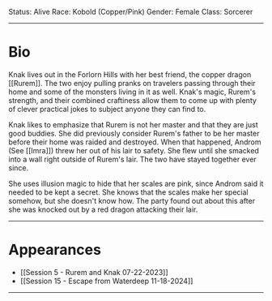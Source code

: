 Status: Alive
Race: Kobold (Copper/Pink)
Gender: Female
Class: Sorcerer

---
# Bio

Knak lives out in the Forlorn Hills with her best friend, the copper dragon [[Rurem]]. The two enjoy pulling pranks on travelers passing through their home and some of the monsters living in it as well. Knak's magic, Rurem's strength, and their combined craftiness allow them to come up with plenty of clever practical jokes to subject anyone they can find to. 

Knak likes to emphasize that Rurem is not her master and that they are just good buddies. She did previously consider Rurem's father to be her master before their home was raided and destroyed. When that happened, Androm (See [[Imra]]) threw her out of his lair to safety. She flew until she smacked into a wall right outside of Rurem's lair. The two have stayed together ever since.

She uses illusion magic to hide that her scales are pink, since Androm said it needed to be kept a secret. She knows that the scales make her special somehow, but she doesn't know how. The party found out about this after she was knocked out by a red dragon attacking their lair.

---
# Appearances

- [[Session 5 - Rurem and Knak 07-22-2023]]
- [[Session 15 - Escape from Waterdeep 11-18-2024]]

---